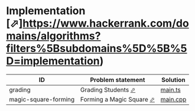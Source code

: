 # Implementation [⬀]https://www.hackerrank.com/domains/algorithms?filters%5Bsubdomains%5D%5B%5D=implementation)


| ID                   | Problem statement                                                                      | Solution                                  |
|----------------------|----------------------------------------------------------------------------------------|-------------------------------------------|
| grading              | Grading Students [⬀](https://www.hackerrank.com/challenges/grading)                    | [main.ts](grading/main.ts)                |
| magic-square-forming | Forming a Magic Square [⬀](https://www.hackerrank.com/challenges/magic-square-forming) | [main.cpp](magic-square-forming/main.cpp) |

